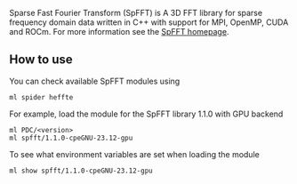 Sparse Fast Fourier Transform (SpFFT) is A 3D FFT library for sparse frequency domain data written in C++ with support for MPI, OpenMP, CUDA and ROCm. For more information see the [SpFFT homepage](https://github.com/eth-cscs/SpFFT).

## How to use
You can check available SpFFT modules using
```
ml spider heffte
```
For example, load the module for the SpFFT library 1.1.0 with GPU backend
```
ml PDC/<version>
ml spfft/1.1.0-cpeGNU-23.12-gpu
```
To see what environment variables are set when loading the module
```
ml show spfft/1.1.0-cpeGNU-23.12-gpu
```
